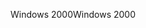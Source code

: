 <span data-ttu-id="00d55-101">Windows 2000</span><span class="sxs-lookup"><span data-stu-id="00d55-101">Windows 2000</span></span>